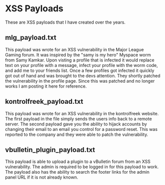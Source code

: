 # XSS Payloads

These are XSS payloads that I have created over the years. 

## mlg_payload.txt
This payload was wrote for an XSS vulnerability in the Major League Gaming forum. It was inspired by the "samy is my hero" Myspace worm from Samy Kamkar. Upon visting a profile that is infected it would replace text on your profile with a message, infect your profile with the worm code, and add me to your friends list. Once a few profiles got infected it quickly got out of hand and was brought to the devs attention. They shortly patched the vulnerability in the profile page. Since this was patched and no longer works I am posting it here for reference.

## kontrolfreek_payload.txt
This payload was wrote for an XSS vulnerability in the kontrolfreek website. The first payload in the file simply sends the users info back to a remote server. The second payload gave you the ability to hijack accounts by changing their email to an email you control for a password reset. This was reported to the company and they were able to patch the vulnerability. 

## vbulletin_plugin_payload.txt
This payload is able to upload a plugin to a vBulletin forum from an XSS vulnerability. The admin is required to be logged in for this payload to work. The payload also has the ability to search the footer links for the admin panel URL if it is not already known. 
